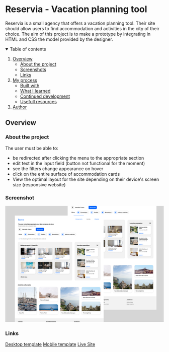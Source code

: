 # Reservia - Vacation planning tool 

Reservia is a small agency that offers a vacation planning tool. Their site should allow users to find accommodation and activities in the city of their choice. The aim of this project is to make a prototype by integrating in HTML and CSS the model provided by the designer.

<details open>
<summary>Table of contents</summary>

1. [Overview](#overview)
    - [About the project](#about-the-project)
    - [Screenshots](#screenshots)
    - [Links](#links)
2. [My process](#my-process)
    - [Built with](#built-with)
    - [What I learned](#what-i-learned)
    - [Continued development](#continued-development)
    - [Usefull resources](#usefull-resources)
3. [Author](#author)
</details>

## Overview

### About the project

The user must be able to:
- be redirected after clicking the menu to the appropriate section
- edit text in the input field (button not functional for the moment)
- see the filters change appearance on hover
- click on the entire surface of accommodation cards
- View the optimal layout for the site depending on their device's screen size (responsive website)

### Screenshot
![Reservia project thumbnail](assets/readmethumbnail.jpg)

### Links
[Desktop template](#)
[Mobile template](#)
[Live Site](https://desireebesnard.github.io/DesireeBesnard_2_16082021/)